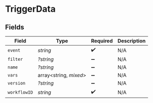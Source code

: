 # TriggerData


## Fields

| Field                  | Type                   | Required               | Description            |
| ---------------------- | ---------------------- | ---------------------- | ---------------------- |
| `event`                | *string*               | :heavy_check_mark:     | N/A                    |
| `filter`               | *?string*              | :heavy_minus_sign:     | N/A                    |
| `name`                 | *?string*              | :heavy_minus_sign:     | N/A                    |
| `vars`                 | array<string, *mixed*> | :heavy_minus_sign:     | N/A                    |
| `version`              | *?string*              | :heavy_minus_sign:     | N/A                    |
| `workflowID`           | *string*               | :heavy_check_mark:     | N/A                    |